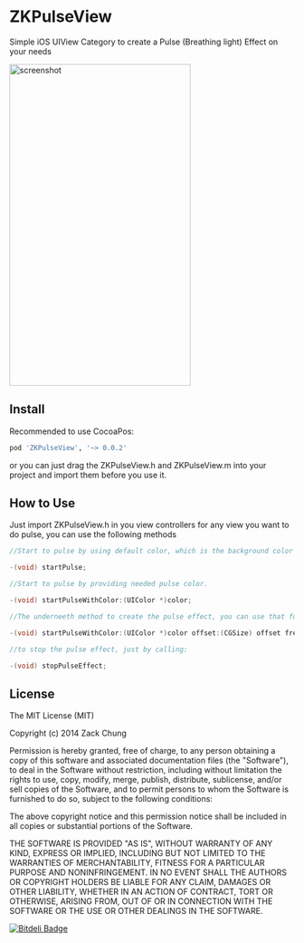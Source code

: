 ZKPulseView
===========

Simple iOS UIView Category to create a Pulse (Breathing light) Effect on your needs

<img src="https://s3.amazonaws.com/cocoacontrols_production/uploads/control_image/image/3241/IMG_1589.PNG" width=320 height=568 alt='screenshot' />

## Install
Recommended to use CocoaPos:
``` bash
pod 'ZKPulseView', '~> 0.0.2'
```

or you can just drag the ZKPulseView.h and ZKPulseView.m into your project and import them before you use it.

## How to Use
Just import ZKPulseView.h in you view controllers
for any view you want to do pulse, you can use the following methods

```objective-c
//Start to pulse by using default color, which is the background color's reversed color

-(void) startPulse;

//Start to pulse by providing needed pulse color.

-(void) startPulseWithColor:(UIColor *)color;

//The underneeth method to create the pulse effect, you can use that for your own purposes

-(void) startPulseWithColor:(UIColor *)color offset:(CGSize) offset frequency:(CGFloat) freq;

//to stop the pulse effect, just by calling:

-(void) stopPulseEffect;
```

## License

The MIT License (MIT)

Copyright (c) 2014 Zack Chung

Permission is hereby granted, free of charge, to any person obtaining a copy
of this software and associated documentation files (the "Software"), to deal
in the Software without restriction, including without limitation the rights
to use, copy, modify, merge, publish, distribute, sublicense, and/or sell
copies of the Software, and to permit persons to whom the Software is
furnished to do so, subject to the following conditions:

The above copyright notice and this permission notice shall be included in all
copies or substantial portions of the Software.

THE SOFTWARE IS PROVIDED "AS IS", WITHOUT WARRANTY OF ANY KIND, EXPRESS OR
IMPLIED, INCLUDING BUT NOT LIMITED TO THE WARRANTIES OF MERCHANTABILITY,
FITNESS FOR A PARTICULAR PURPOSE AND NONINFRINGEMENT. IN NO EVENT SHALL THE
AUTHORS OR COPYRIGHT HOLDERS BE LIABLE FOR ANY CLAIM, DAMAGES OR OTHER
LIABILITY, WHETHER IN AN ACTION OF CONTRACT, TORT OR OTHERWISE, ARISING FROM,
OUT OF OR IN CONNECTION WITH THE SOFTWARE OR THE USE OR OTHER DEALINGS IN THE
SOFTWARE.


[![Bitdeli Badge](https://d2weczhvl823v0.cloudfront.net/zackhsuan/zkpulseview/trend.png)](https://bitdeli.com/free "Bitdeli Badge")

